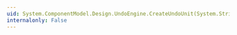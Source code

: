 ```yaml
---
uid: System.ComponentModel.Design.UndoEngine.CreateUndoUnit(System.String,System.Boolean)
internalonly: False
---
```

